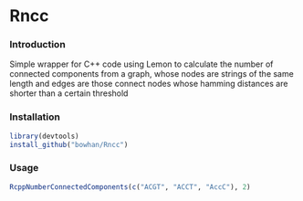 # Rncc

### Introduction

Simple wrapper for C++ code using Lemon to calculate the number of connected components 
from a graph, whose nodes are strings of the same length and edges are those connect
nodes whose hamming distances are shorter than a certain threshold


### Installation
```r
library(devtools)
install_github("bowhan/Rncc")
```

### Usage
```r
RcppNumberConnectedComponents(c("ACGT", "ACCT", "AccC"), 2)
```